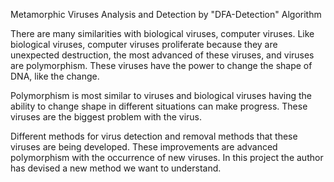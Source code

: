 Metamorphic Viruses Analysis and Detection by "DFA-Detection" Algorithm

There are many similarities with biological viruses, computer viruses. Like biological viruses, computer viruses proliferate because they are unexpected destruction, the most advanced of these viruses, and viruses are polymorphism. These viruses have the power to change the shape of DNA, like the change. 

Polymorphism is most similar to viruses and biological viruses having the ability to change shape in different situations can make progress. These viruses are the biggest problem with the virus. 

Different methods for virus detection and removal methods that these viruses are being developed. These improvements are advanced polymorphism with the occurrence of new viruses. In this project the author has devised a new method we want to understand. 
